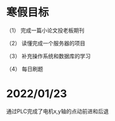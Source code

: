 # 寒假目标
（1） 完成一篇小论文投老板期刊

（2） 读懂完成一个服务器的项目

（3） 补充操作系统和数据库的学习

（4） 每日刷题

# 2022/01/23
通过PLC完成了电机x,y轴的点动前进和后退

